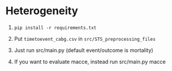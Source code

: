 # Heterogeneity

1. `pip install -r requirements.txt`

2. Put `timetoevent_cabg.csv` in `src/STS_preprocessing_files`

3. Just run src/main.py (default event/outcome is mortality)

4. If you want to evaluate macce, instead run src/main.py macce
